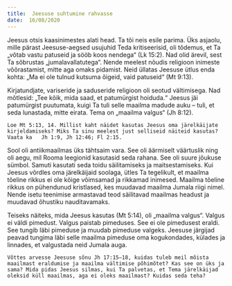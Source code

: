 ```yaml
---
title:  Jeesuse suhtumine rahvasse
date:  16/08/2020
---
```


Jeesus otsis kaasinimestes alati head. Ta tõi neis esile parima. Üks asjaolu, mille pärast Jeesuse-aegsed usujuhid Teda kritiseerisid, oli tõdemus, et Ta „võtab vastu patuseid ja sööb koos nendega“ (Lk 15:2). Nad olid ärevil, sest Ta sõbrustas „jumalavallatutega“. Nende meelest nõudis religioon inimeste võõrastamist, mitte aga omaks pidamist. Neid üllatas Jeesuse ütlus enda kohta: „Ma ei ole tulnud kutsuma õigeid, vaid patuseid“ (Mt 9:13).

Kirjatundjate, variseride ja saduseride religioon oli seotud vältimisega. Nad mõtlesid: „Tee kõik, mida saad, et patumürgist hoiduda.“ Jeesus jäi patumürgist puutumata, kuigi Ta tuli selle maailma madude auku – tuli, et seda lunastada, mitte eirata. Tema on „maailma valgus“ (Jh 8:12).

`Loe Mt 5:13, 14. Millist kaht näidet kasutas Jeesus oma järelkäijate kirjeldamiseks? Miks Ta sinu meelest just selliseid näiteid kasutas? Vaata ka  
Jh 1:9, Jh 12:46; Fl 2:15.`

Sool oli antiikmaailmas üks tähtsaim vara. See oli äärmiselt väärtuslik ning oli aegu, mil Rooma leegionid kasutasid seda rahana. See oli suure jõukuse sümbol. Samuti kasutati seda toidu säilitamiseks ja maitsestamiseks. Kui Jeesus võrdles oma järelkäijaid soolaga, ütles Ta tegelikult, et maailma tõeline rikkus ei ole kõige võimsamad ja rikkamad inimesed. Maailma tõeline rikkus on pühendunud kristlased, kes muudavad maailma Jumala riigi nimel. Nende isetu teenimise armastavad teod säilitavad maailmas headust ja muudavad õhustiku nauditavamaks.

Teiseks näiteks, mida Jeesus kasutas (Mt 5:14), oli „maailma valgus“. Valgus ei väldi pimedust. Valgus paistab pimeduses. See ei ole pimedusest eraldi. See tungib läbi pimeduse ja muudab pimeduse valgeks. Jeesuse järgijad peavad tungima läbi selle maailma pimeduse oma kogukondades, külades ja linnades, et valgustada neid Jumala auga.

`Võttes arvesse Jeesuse sõnu Jh 17:15–18, kuidas tuleb meil mõista maailmast eraldumise ja maailma vältimise põhimõtet? Kas see on üks ja sama? Mida pidas Jeesus silmas, kui Ta palvetas, et Tema järelkäijad oleksid küll maailmas, aga ei oleks maailmast? Kuidas seda teha?`
